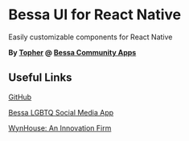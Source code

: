 # Bessa UI for React Native

Easily customizable components for React Native

**By [Topher](https://www.linkedin.com/in/topherjamesknoll/) @ [Bessa Community Apps](https://bessaapps.com)**

## Useful Links

[GitHub](https://github.com/bessaapps/bessa-ui)

[Bessa LGBTQ Social Media App](https://getbessa.com)

[WynHouse: An Innovation Firm](https://www.wynhouse.co/)
